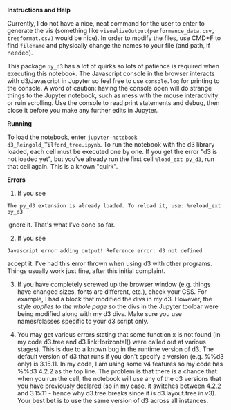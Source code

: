 **Instructions and Help**

Currently, I do not have a nice, neat command for the user to enter to generate the vis (something like `visualizeOutput(performance_data.csv, treeformat.csv)` would be nice). In order to modify the files, use CMD+F to find `filename` and physically change the names to your file (and path, if needed).

This package `py_d3` has a lot of quirks so lots of patience is required when executing this notebook. The Javascript console in the browser interacts with d3/Javascript in Jupyter so feel free to use `console.log` for printing to the console. A word of caution: having the console open will do strange things to the Jupyter notebook, such as mess with the mouse interactivity or ruin scrolling. Use the console to read print statements and debug, then close it before you make any further edits in Jupyter.

**Running**

To load the notebook, enter `jupyter-notebook d3_Reingold_Tilford_tree.ipynb`. To run the notebook with the d3 library loaded, each cell must be executed one by one. If you get the error "d3 is not loaded yet", but you've already run the first cell `%load_ext py_d3`, run that cell again. This is a known "quirk".

**Errors**
1. If you see

`The py_d3 extension is already loaded. To reload it, use:
  %reload_ext py_d3`

  ignore it. That's what I've done so far.

2. If you see

`Javascript error adding output!
Reference error: d3 not defined`

  accept it. I've had this error thrown when using d3 with other programs. Things usually work just fine, after this initial complaint.

3. If you have completely screwed up the browser window (e.g. things have changed sizes, fonts are different, etc.), check your CSS. For example, I had a block that modified the divs in my d3. However, the style *applies to the whole page* so the divs in the Jupyter toolbar were being modified along with my d3 divs. Make sure you use names/classes specific to your d3 script only.

4. You may get various errors stating that some function x is not found (in my code d3.tree and d3.linkHorizontal() were called out at various stages). This is due to a known bug in the runtime version of d3. The default version of d3 that runs if you don't specify a version (e.g. %%d3 only) is 3.15.11. In my code, I am using some v4 features so my code has %%d3 4.2.2 as the top line. The problem is that there is a chance that when you run the cell, the notebook will use any of the d3 versions that you have previously declared (so in my case, it switches between 4.2.2 and 3.15.11 - hence why d3.tree breaks since it is d3.layout.tree in v3). Your best bet is to use the same version of d3 across all instances.
